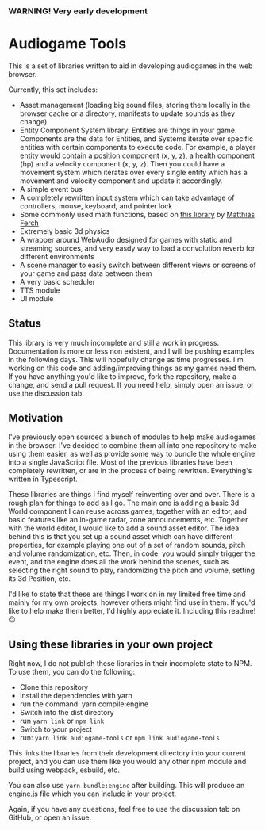 ### WARNING! Very early development

# Audiogame Tools

This is a set of libraries written to aid in developing audiogames in the web browser.

Currently, this set includes:

* Asset management (loading big sound files, storing them locally in the browser cache or a directory, manifests to update sounds as they change)
* Entity Component System library: Entities are things in your game. Components are the data for Entities, and Systems iterate over specific entities with certain components to execute code. For example, a player entity would contain a position component (x, y, z), a health component (hp) and a velocity component (x, y, z). Then you could have a movement system which iterates over every single entity which has a movement and velocity component and update it accordingly.
* A simple event bus
* A completely rewritten input system which can take advantage of controllers, mouse, keyboard, and pointer lock
* Some commonly used math functions, based on [this library](https://github.com/matthiasferch/tsm) by [Matthias Ferch](https://github.com/matthiasferch)
* Extremely basic 3d physics
* A wrapper around WebAudio designed for games with static and streaming sources, and very easdy way to load a convolution reverb for different environments
* A scene manager to easily switch between different views or screens of your game and pass data between them
* A very basic scheduler
* TTS module
* UI module

## Status

This library is very much incomplete and still a work in progress. Documentation is more or less non existent, and I will be pushing examples in the following days. This will hopefully change as time progresses.
I'm working on this code and adding/improving things as my games need them. If you have anything you'd like to improve, fork the repository, make a change, and send a pull request. If you need help, simply open an issue, or use the discussion tab.

## Motivation

I've previously open sourced a bunch of modules to help make audiogames in the browser. I've decided to combine them all into one repository to make using them easier, as well as provide some way to bundle the whole engine into a single JavaScript file. Most of the previous libraries have been completely rewritten, or are in the process of being rewritten. Everything's written in Typescript.

These libraries are things I find myself reinventing over and over. There is a rough plan for things to add as I go. The main one is adding a basic 3d World component I can reuse across games, together with an editor, and basic features like an in-game radar, zone announcements, etc.
Together with the world editor, I would like to add a sound asset editor. The idea behind this is that you set up a sound asset which can have different properties, for example playing one out of a set of random sounds, pitch and volume randomization, etc. Then, in code, you would simply trigger the event, and the engine does all the work behind the scenes, such as selecting the right sound to play, randomizing the pitch and volume, setting its 3d Position, etc.

I'd like to state that these are things I work on in my limited free time and mainly for my own projects, however others might find use in them. If you'd like to help make them better, I'd highly appreciate it. Including this readme! 😉

## Using these libraries in your own project

Right now, I do not publish these libraries in their incomplete state to NPM. To use them, you can do the following:

* Clone this repository
* install the dependencies with yarn
* run the command: yarn compile:engine
* Switch into the dist directory
* run `yarn link` or `npm link`
* Switch to your project
* run: `yarn link audiogame-tools` or `npm link audiogame-tools`

This links the libraries from their development directory into your current project, and you can use them like you would any other npm module and build using webpack, esbuild, etc. 

You can also use `yarn bundle:engine` after building. This will produce an engine.js file which you can include in your project.

Again, if you have any questions, feel free to use the discussion tab on GitHub, or open an issue.
